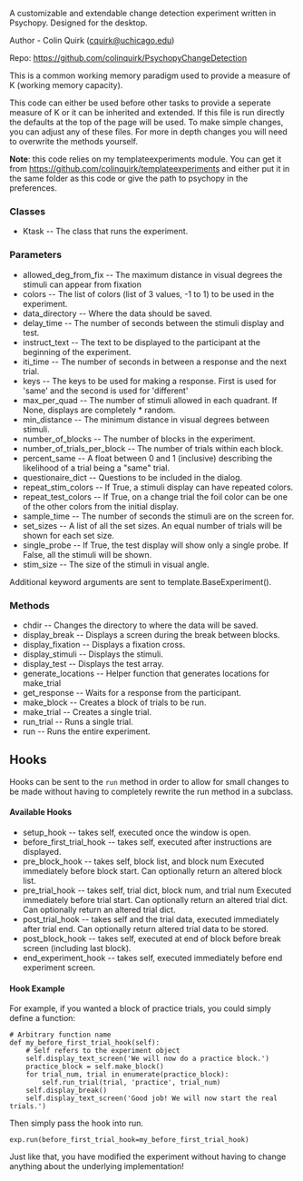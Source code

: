 A customizable and extendable change detection experiment written in Psychopy. Designed for the desktop.

Author - Colin Quirk (cquirk@uchicago.edu)

Repo: https://github.com/colinquirk/PsychopyChangeDetection

This is a common working memory paradigm used to provide a measure of K (working memory capacity).

This code can either be used before other tasks to provide a seperate measure of K or it can be inherited and extended. If this file is run directly the defaults at the top of the page will be used. To make simple changes, you can adjust any of these files. For more in depth changes you will need to overwrite the methods yourself.

**Note**: this code relies on my templateexperiments module. You can get it from
https://github.com/colinquirk/templateexperiments and either put it in the same folder as this
code or give the path to psychopy in the preferences.



### Classes
* Ktask -- The class that runs the experiment.
    

### Parameters
* allowed_deg_from_fix -- The maximum distance in visual degrees the stimuli can appear from fixation
* colors -- The list of colors (list of 3 values, -1 to 1) to be used in the experiment.
* data_directory -- Where the data should be saved.
* delay_time -- The number of seconds between the stimuli display and test.
* instruct_text -- The text to be displayed to the participant at the beginning of the experiment.
* iti_time -- The number of seconds in between a response and the next trial.
* keys -- The keys to be used for making a response. First is used for 'same' and the second is used for 'different'
* max_per_quad -- The number of stimuli allowed in each quadrant. If None, displays are completely * random.
* min_distance -- The minimum distance in visual degrees between stimuli.
* number_of_blocks -- The number of blocks in the experiment.
* number_of_trials_per_block -- The number of trials within each block.
* percent_same -- A float between 0 and 1 (inclusive) describing the likelihood of a trial being a "same" trial.
* questionaire_dict -- Questions to be included in the dialog.
* repeat_stim_colors -- If True, a stimuli display can have repeated colors.
* repeat_test_colors -- If True, on a change trial the foil color can be one of the other colors from the initial display.
* sample_time -- The number of seconds the stimuli are on the screen for.
* set_sizes -- A list of all the set sizes. An equal number of trials will be shown for each set size.
* single_probe -- If True, the test display will show only a single probe. If False, all the stimuli will be shown.
* stim_size -- The size of the stimuli in visual angle.

Additional keyword arguments are sent to template.BaseExperiment().

### Methods
* chdir -- Changes the directory to where the data will be saved.
* display_break -- Displays a screen during the break between blocks.
* display_fixation -- Displays a fixation cross.
* display_stimuli -- Displays the stimuli.
* display_test -- Displays the test array.
* generate_locations -- Helper function that generates locations for make_trial
* get_response -- Waits for a response from the participant.
* make_block -- Creates a block of trials to be run.
* make_trial -- Creates a single trial.
* run_trial -- Runs a single trial.
* run -- Runs the entire experiment.

## Hooks

Hooks can be sent to the `run` method in order to allow for small changes to be made without having to completely rewrite the run method in a subclass.

#### Available Hooks

- setup_hook -- takes self, executed once the window is open.
- before_first_trial_hook -- takes self, executed after instructions are displayed.
- pre_block_hook -- takes self, block list, and block num
    Executed immediately before block start.
    Can optionally return an altered block list.
- pre_trial_hook -- takes self, trial dict, block num, and trial num
    Executed immediately before trial start.
    Can optionally return an altered trial dict.
    Can optionally return an altered trial dict.
- post_trial_hook -- takes self and the trial data, executed immediately after trial end.
    Can optionally return altered trial data to be stored.
- post_block_hook -- takes self, executed at end of block before break screen (including
    last block).
- end_experiment_hook -- takes self, executed immediately before end experiment screen.

#### Hook Example

For example, if you wanted a block of practice trials, you could simply define a function:

```
# Arbitrary function name
def my_before_first_trial_hook(self):
    # Self refers to the experiment object
    self.display_text_screen('We will now do a practice block.')
    practice_block = self.make_block()
    for trial_num, trial in enumerate(practice_block):
        self.run_trial(trial, 'practice', trial_num)
    self.display_break()
    self.display_text_screen('Good job! We will now start the real trials.')
```

Then simply pass the hook into run.

```
exp.run(before_first_trial_hook=my_before_first_trial_hook)
```

Just like that, you have modified the experiment without having to change anything about the underlying implementation!
